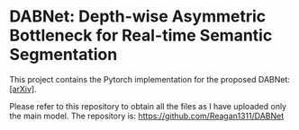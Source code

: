 # DABNet: Depth-wise Asymmetric Bottleneck for Real-time Semantic Segmentation
This project contains the Pytorch implementation for the proposed DABNet: [[arXiv]](https://arxiv.org/abs/1907.11357).

Please refer to this repository to obtain all the files as I have uploaded only the main model. The repository is: https://github.com/Reagan1311/DABNet

